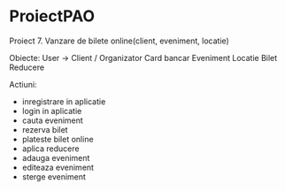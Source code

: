 # ProiectPAO

  Proiect 7. Vanzare de bilete online(client, eveniment, locatie)

  Obiecte:
User -> Client / Organizator
Card bancar
Eveniment
Locatie
Bilet
Reducere

  Actiuni:
- inregistrare in aplicatie
- login in aplicatie
- cauta eveniment
- rezerva bilet
- plateste bilet online
- aplica reducere
- adauga eveniment
- editeaza eveniment
- sterge eveniment

